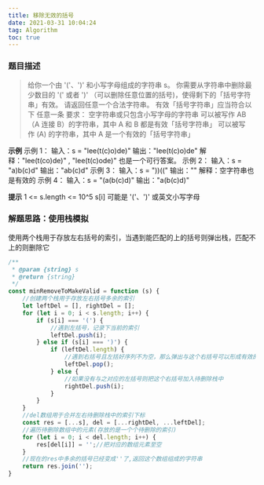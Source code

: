 ```yaml
---
title: 移除无效的括号
date: 2021-03-31 10:04:24
tag: Algorithm
toc: true
---
```


### 题目描述
>给你一个由 '('、')' 和小写字母组成的字符串 s。
你需要从字符串中删除最少数目的 '(' 或者 ')' （可以删除任意位置的括号)，使得剩下的「括号字符串」有效。
请返回任意一个合法字符串。
有效「括号字符串」应当符合以下 任意一条 要求：
空字符串或只包含小写字母的字符串
可以被写作 AB（A 连接 B）的字符串，其中 A 和 B 都是有效「括号字符串」
可以被写作 (A) 的字符串，其中 A 是一个有效的「括号字符串」

**示例**
示例 1：
输入：s = "lee(t(c)o)de)"
输出："lee(t(c)o)de"
解释："lee(t(co)de)" , "lee(t(c)ode)" 也是一个可行答案。
示例 2：
输入：s = "a)b(c)d"
输出："ab(c)d"
示例 3：
输入：s = "))(("
输出：""
解释：空字符串也是有效的
示例 4：
输入：s = "(a(b(c)d)"
输出："a(b(c)d)"

**提示**
1 <= s.length <= 10^5
s[i] 可能是 '('、')' 或英文小写字母

### 解题思路：使用栈模拟
使用两个栈用于存放左右括号的索引，当遇到能匹配的上的括号则弹出栈，匹配不上的则删除它

```js
/**
 * @param {string} s
 * @return {string}
 */
const minRemoveToMakeValid = function (s) {
    //创建两个栈用于存放左右括号多余的索引
    let leftDel = [], rightDel = [];
    for (let i = 0; i < s.length; i++) {
        if (s[i] === '(') {
            //遇到左括号，记录下当前的索引
            leftDel.push(i);
        } else if (s[i] === ')') {
            if (leftDel.length) {   
                //遇到右括号且左括好序列不为空，那么弹出与这个右括号可以形成有效的左括号索引(即leftDel的栈顶元素)
                leftDel.pop();
            } else {
                //如果没有与之对应的左括号则把这个右括号加入待删除栈中
                rightDel.push(i);
            }
        }
    }
    //del数组用于合并左右待删除栈中的索引下标
    const res = [...s], del = [...rightDel, ...leftDel];
    //遍历待删除数组中的元素(存放的是一个个待删除的索引)
    for (let i = 0; i < del.length; i++) {
        res[del[i]] = '';//把对应的数组元素至空
    }
    //现在的res中多余的括号已经变成''了,返回这个数组组成的字符串
    return res.join('');
}
```